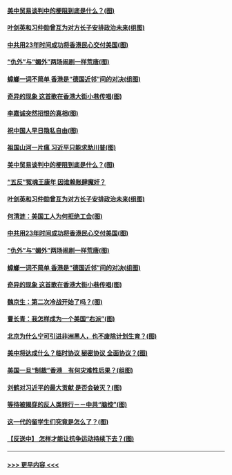 #### [美中贸易谈判中的梗阻到底是什么？(图)](../pages/p4/907791.md?t=09190322) 
#### [叶剑英和习仲勋曾互为对方长子安排政治未来(组图)](../pages/p4/907786.md?t=09190322) 
#### [中共用23年时间成功将香港民心交付美国(图)](../pages/p4/907698.md?t=09190322) 
#### [“仇外”与“媚外”两场闹剧一样荒唐(图)](../pages/p4/907689.md?t=09190322) 
#### [蟑螂一词不简单 香港是“德国近邻”间的对决(组图)](../pages/p4/907618.md?t=09190322) 
#### [奇异的现象 这首歌在香港大街小巷传唱(图)](../pages/p4/907583.md?t=09190322) 
#### [李嘉诚突然招恨的真相(图)](../pages/p4/907799.md?t=09190322) 
#### [祝中国人早日隐私自由(图)](../pages/p4/907797.md?t=09190322) 
#### [祖国山河一片瘟 习近平只能求助川普(图)](../pages/p4/907796.md?t=09190322) 
#### [美中贸易谈判中的梗阻到底是什么？(图)](../pages/p4/907791.md?t=09190322) 
#### [“五反”冤魂王康年 因谁赖账肆魔奸？](../pages/p4/907787.md?t=09190322) 
#### [叶剑英和习仲勋曾互为对方长子安排政治未来(组图)](../pages/p4/907786.md?t=09190322) 
#### [何清涟：美国工人为何拒绝工会(图)](../pages/p4/907701.md?t=09190322) 
#### [中共用23年时间成功将香港民心交付美国(图)](../pages/p4/907698.md?t=09190322) 
#### [“仇外”与“媚外”两场闹剧一样荒唐(图)](../pages/p4/907689.md?t=09190322) 
#### [蟑螂一词不简单 香港是“德国近邻”间的对决(组图)](../pages/p4/907618.md?t=09190322) 
#### [奇异的现象 这首歌在香港大街小巷传唱(图)](../pages/p4/907583.md?t=09190322) 
#### [魏京生：第二次冷战开始了吗？(图)](../pages/p4/907581.md?t=09190322) 
#### [曹长青：我怎样成为一个美国“右派”(图)](../pages/p4/907580.md?t=09190322) 
#### [北京为什么宁可引进非洲黑人，也不废除计划生育？(图)](../pages/p4/907577.md?t=09190322) 
#### [美中将达成什么？临时协议 秘密协议 全面协议？(图)](../pages/p4/907576.md?t=09190322) 
#### [美国一旦“制裁”香港　有何灾难性后果？(组图)](../pages/p4/907575.md?t=09190322) 
#### [刘鹤对习近平的最大贡献 是否会破灭？(图)](../pages/p4/907509.md?t=09190322) 
#### [等待被揭穿的反人类罪行－－中共“脑控”(图)](../pages/p4/907167.md?t=09190322) 
#### [这一代的留学生们究竟是怎么了？(图)](../pages/p4/907473.md?t=09190322) 
#### [【反送中】 怎样才能让抗争运动持续下去？(图)](../pages/p4/907466.md?t=09190322) 

----
#### [ >>> 更早内容 <<< ](../indexes/p4-earlier.md)
